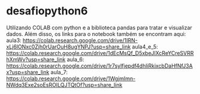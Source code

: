 # desafiopython6
Utilizando COLAB com python e a biblioteca pandas para tratar e visualizar dados.
Além disso, os links para o notebook também se encontram aqui:
aula3: https://colab.research.google.com/drive/1IRN-xLj6lONxc0Zjh0rUarOuH8ugYNPJ?usp=share_link
aula4_e_5: https://colab.research.google.com/drive/1dEcMsQf_D5xbeJlXcReYCreSVRRhXmWv?usp=share_link
aula_6: https://colab.research.google.com/drive/1r7sylfjepdf4dhliRkixcbDaHfNfJ3Ax?usp=share_link
aula_7: https://colab.research.google.com/drive/1WgjmImn-NWdq3Exe2soEsROILQJTQtOf?usp=share_link
